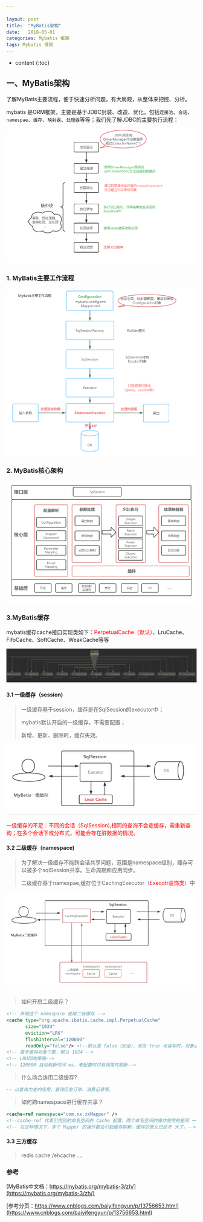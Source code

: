 ```yaml
---

layout: post
title:  "MyBatis架构"
date:   2018-05-01
categories: Mybatis 框架
tags: Mybatis 框架
---
```


* content
{:toc}

## 一、MyBatis架构

  了解MyBatis主要流程，便于快速分析问题，有大局观，从整体来把控、分析。

mybatis 是ORM框架，主要是基于JDBC封装、改造、优化，包括`连接池`、`会话`、`namespae`、`缓存`、`映射器`、`处理器`等等；我们先了解JDBC的主要执行流程：

![2021-11-21_2021-11-21_JDBC主要流程](\image\mybatis\2021-11-21_JDBC主要流程.png)

### 1. MyBatis主要工作流程

![2021-11-21_mybatis主要工作流程](\image\mybatis\2021-11-21_mybatis主要工作流程.png)

### 2. MyBatis核心架构

![2021-11-21_mybatis架构](\image\mybatis\2021-11-21_mybatis架构.png)

### 3.MyBatis缓存

mybatis缓存cache接口实现类如下：<font color='red'>PerpetualCache（默认）</font>、LruCache、FifoCache、SoftCache、WeakCache等等

![2021-11-21_mybatis缓存实现类](\image\mybatis\2021-11-21_mybatis缓存实现类.png)

#### 3.1 一级缓存（session)

> 一级缓存基于session，缓存是在SqlSession的executor中；
>
> mybatis默认开启的一级缓存，不需要配置；
>
> 新增、更新、删除时，缓存失效。

![2021-11-21_mybatis一级缓存图解](\image\mybatis\2021-11-21_mybatis一级缓存图解.png)

​	 <font color='red'>一级缓存的不足：不同的会话（SqlSession),相同的查询不会走缓存，需重新查询；在多个会话下或分布式，可能会存在脏数据的情况。</font>

#### 3.2 二级缓存（namespace)

> 为了解决一级缓存不能跨会话共享问题，范围是namespace级别，缓存可以被多个sqlSession共享。生命周期和应用同步。
>
> 二级缓存基于namespae,缓存位于CachingExecutor（<font color='red'>Execotr装饰类</font>）中

![2021-11-21_mybatis二级缓存图解](\image\mybatis\2021-11-21_mybatis二级缓存图解.png)

> 如何开启二级缓存？

```xml
<!-- 声明这个 namespace 使用二级缓存 --> 
<cache type="org.apache.ibatis.cache.impl.PerpetualCache"         
       size="1024" 
	   eviction="LRU" 
       flushInterval="120000" 
       readOnly="false"/> <!--默认是 false（安全），改为 true 可读写时，对象必须支持序列 化 -->
<!-- 最多缓存对象个数，默认 1024 -->
<!-- LRU回收策略--> 
<!-- 120000 自动刷新时间 ms，未配置时只有调用时刷新--> 
```

> 什么场合适用二级缓存?

```sql
-- 以查询为主的应用，查询历史订单、消费记录等。
```

> 如何跨namespace进行缓存共享？

```xml
<cache-ref namespace="com.xx.xxMapper" />
<!--cache-ref 代表引用别的命名空间的 Cache 配置，两个命名空间的操作使用的是同 一个 Cache。-->
<!-- 在这种情况下，多个 Mapper 的操作都会引起缓存刷新，缓存的意义已经不 大了。-->
```



#### 3.3 三方缓存

> redis cache /ehcache ....

### 参考

[MyBatis中文档：https://mybatis.org/mybatis-3/zh/](https://mybatis.org/mybatis-3/zh/)

[参考分页：https://www.cnblogs.com/baiyifengyun/p/13756653.html](https://www.cnblogs.com/baiyifengyun/p/13756653.html)

